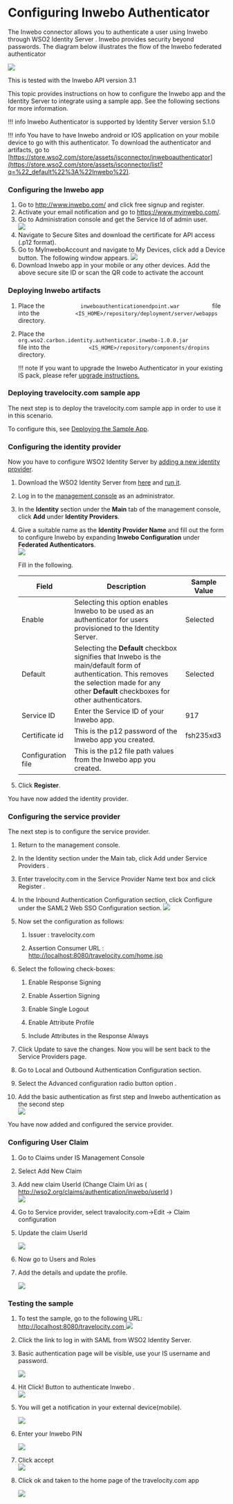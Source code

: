 # Configuring Inwebo Authenticator

The Inwebo connector allows you to authenticate a user using Inwebo
through WSO2 Identity Server . Inwebo provides security beyond
passwords. The diagram below illustrates the flow of the Inwebo
federated authenticator

![](../../assets/img/48276415/76746223.png)  

This is tested with the Inwebo API version 3.1

This topic provides instructions on how to configure the Inwebo app and
the Identity Server to integrate using a sample app. See the following
sections for more information.

!!! info 
	Inwebo Authenticator is supported by Identity Server version 5.1.0

!!! info 
	You have to have Inwebo android or IOS application on your mobile device
	to go with this authenticator. To download the authenticator and
	artifacts, go to
	[https://store.wso2.com/store/assets/isconnector/inweboauthenticator](https://store.wso2.com/store/assets/isconnector/list?q=%22_default%22%3A%22Inwebo%22).


### Configuring the Inwebo app

1.  Go to <http://www.inwebo.com/> and click free signup and register.
2.  Activate your email notification and go to
    <https://www.myinwebo.com/>.
3.  Go to Administration console and get the Service Id of admin user.  
    ![](../../assets/img/48276420/51252020.png)   
4.  Navigate to Secure Sites and download the certificate for API access
    (.p12 format).
5.  Go to MyInweboAccount and navigate to My Devices, click add a Device
    button. The following window appears.
    ![](../../assets/img/48276420/48206313.png)
6.  Download Inwebo app in your mobile or any other devices. Add the
    above secure site ID or scan the QR code to activate the account

### Deploying Inwebo artifacts

1.  Place the `            inweboauthenticationendpoint.war           `
    file into the
    `            <IS_HOME>/repository/deployment/server/webapps           `
    directory.
2.  Place the
    `             org.wso2.carbon.identity.authenticator.inwebo-1.0.0.jar            `
    file into the
    `             <IS_HOME>/repository/components/dropins            `
    directory.

    !!! note
        If you want to upgrade the Inwebo Authenticator in your existing IS
        pack, please refer [upgrade instructions.](../../develop/upgrading-an-authenticator)
    

### Deploying travelocity.com sample app

The next step is to deploy the travelocity.com sample app in order to
use it in this scenario.

To configure this, see [Deploying the Sample
App](../../develop/deploying-the-sample-app).

### Configuring the identity provider

Now you have to configure WSO2 Identity Server by [adding a new identity
provider](../../learn/adding-and-configuring-an-identity-provider).

1.  Download the WSO2 Identity Server from
    [here](http://wso2.com/products/identity-server/) and [run
    it](../../setup/running-the-product).
2.  Log in to the [management
    console](../../setup/getting-started-with-the-management-console)
    as an administrator.
3.  In the **Identity** section under the **Main** tab of the management
    console, click **Add** under **Identity Providers**.
4.  Give a suitable name as the **Identity Provider Name** and fill out
    the form to configure Inwebo by expanding **Inwebo Configuration**
    under **Federated Authenticators**.  
    ![](../../assets/img/48276420/48214226.png) 
	
	Fill in the following.  
    <table>
    <thead>
    <tr class="header">
    <th>Field</th>
    <th>Description</th>
    <th>Sample Value</th>
    </tr>
    </thead>
    <tbody>
    <tr class="odd">
    <td>Enable</td>
    <td>Selecting this option enables Inwebo to be used as an authenticator for users provisioned to the Identity Server.</td>
    <td>Selected</td>
    </tr>
    <tr class="even">
    <td>Default</td>
    <td>Selecting the <strong>Default</strong> checkbox signifies that Inwebo is the main/default form of authentication. This removes the selection made for any other <strong>Default</strong> checkboxes for other authenticators.</td>
    <td>Selected</td>
    </tr>
    <tr class="odd">
    <td>Service ID</td>
    <td>Enter the Service ID of your Inwebo app.</td>
    <td>917</td>
    </tr>
    <tr class="even">
    <td>Certificate id</td>
    <td>This is the p12 password of the Inwebo app you created.</td>
    <td>fsh235xd3</td>
    </tr>
    <tr class="odd">
    <td>Configuration file</td>
    <td>This is the p12 file path values from the Inwebo app you created.</td>
    <td><br />
    </td>
    </tr>
    </tbody>
    </table>

5.  Click **Register**.

You have now added the identity provider.

### Configuring the service provider

The next step is to configure the service provider.

1.  Return to the management console.

2.  In the Identity section under the Main tab, click Add under Service
    Providers .

3.  Enter travelocity.com in the Service Provider Name text box and
    click Register .

4.  In the Inbound Authentication Configuration section, click Configure
    under the SAML2 Web SSO Configuration section.
    ![](../../assets/img/48276420/49222042.png) 

5.  Now set the configuration as follows:

    1.  Issuer : travelocity.com

    2.  Assertion Consumer URL :
        <http://localhost:8080/travelocity.com/home.jsp>

6.  Select the following check-boxes:
    1.  Enable Response Signing

    2.  Enable Assertion Signing

    3.  Enable Single Logout

    4.  Enable Attribute Profile

    5.  Include Attributes in the Response Always

7.  Click Update to save the changes. Now you will be sent back to the
    Service Providers page.

8.  Go to Local and Outbound Authentication Configuration section.

9.  Select the Advanced configuration radio button option .  

10. Add the basic authentication as first step and Inwebo authentication
    as the second step  
    ![](../../assets/img/48276420/48211344.png) 

You have now added and configured the service provider.

### Configuring User Claim

1.  Go to Claims under IS Management Console
2.  Select Add New Claim
3.  Add new claim UserId (Change Claim Uri as (
    <http://wso2.org/claims/authentication/inwebo/userId> )  
    ![](../../assets/img/48276420/49221143.png) 
4.  Go to Service provider, select travalocity.com→Edit → Claim
    configuration
5.  Update the claim UserId  
      
    ![](../../assets/img/48276420/48214228.png) 

6.  Now go to Users and Roles

7.  Add the details and update the profile.  
      
    ![](../../assets/img/48276420/48211847.png) 

### Testing the sample

1.  To test the sample, go to the following URL:
    [http://localhost:8080/travelocity.com
    ![](../../assets/img/48276420/48206317.png)](http://localhost:8080/travelocity.com)

2.  Click the link to log in with SAML from WSO2 Identity Server.

3.  Basic authentication page will be visible, use your IS username and
    password.

    ![](../../assets/img/48276420/48214229.png) 

4.  Hit Click! Button to authenticate Inwebo .  
    ![](../../assets/img/48276420/49221869.png) 
5.  You will get a notification in your external device(mobile).

    ![](../../assets/img/48276420/49222015.jpg) 

6.  Enter your Inwebo PIN

    ![](../../assets/img/48276420/49222016.jpg) 

7.  Click accept  
    ![](../../assets/img/48276420/49222017.jpg) 
8.  Click ok and taken to the home page of the travelocity.com app

    ![](../../assets/img/48276420/48211848.png)   

  
